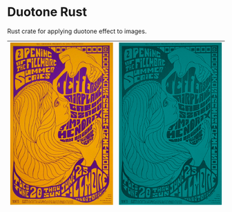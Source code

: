# Duotone Rust

Rust crate for applying duotone effect to images.

|![](./assets/t5.png)|![](./assets/t5_duotone.png)|
|--------------------|----------------------------|

